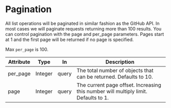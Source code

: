 # Pagination

All list operations will be paginated in similar fashion as the GitHub API. In most cases we will paginate requests returning more than 100 results. You can control pagination with the page and per_page parameters. Pages start at 1 and the first page will be returned if no page is specified.

<aside class='notice'>
Max <code>per_page</code> is 100.
</aside>

| Attribute | Type    | In    | Description                                                                         |
| --------- | ------- | ----- | ----------------------------------------------------------------------------------- |
| per_page  | Integer | query | The total number of objects that can be returned. Defaults to 10.                   |
| page      | Integer | query | The current page offset. Increasing this number will multiply limit. Defaults to 1. |
